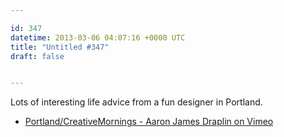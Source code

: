 ```yaml
---

id: 347
datetime: 2013-03-06 04:07:16 +0000 UTC
title: "Untitled #347"
draft: false


---
```


Lots of interesting life advice from a fun designer in Portland. 

 
 * [Portland/CreativeMornings - Aaron James Draplin on Vimeo](https://vimeo.com/39441590)


